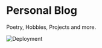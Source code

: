 # Personal Blog

Poetry, Hobbies, Projects and more.

![Deployment](https://github.com/pawanmsr/pawanmsr.github.io/actions/workflows/jekyll.yml/badge.svg)
